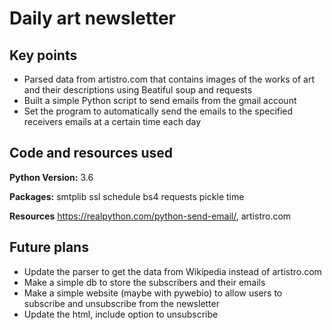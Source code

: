 # Daily art newsletter

## Key points

* Parsed data from artistro.com that contains images of the works of art and their descriptions using Beatiful soup and requests
* Built a simple Python script to send emails from the gmail account
* Set the program to automatically send the emails to the specified receivers emails at a certain time each day

## Code and resources used

**Python Version:** 3.6

**Packages:** smtplib ssl schedule bs4 requests pickle time

**Resources** https://realpython.com/python-send-email/, artistro.com

## Future plans

* Update the parser to get the data from Wikipedia instead of artistro.com
* Make a simple db to store the subscribers and their emails
* Make a simple website (maybe with pywebio) to allow users to subscribe and unsubscribe from the newsletter
* Update the html, include option to unsubscribe
